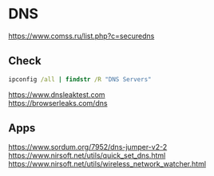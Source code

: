 # DNS
https://www.comss.ru/list.php?c=securedns

## Check
```cmd
ipconfig /all | findstr /R "DNS Servers"
```
https://www.dnsleaktest.com
<br>
https://browserleaks.com/dns

## Apps
https://www.sordum.org/7952/dns-jumper-v2-2
<br>
https://www.nirsoft.net/utils/quick_set_dns.html
<br>
https://www.nirsoft.net/utils/wireless_network_watcher.html
